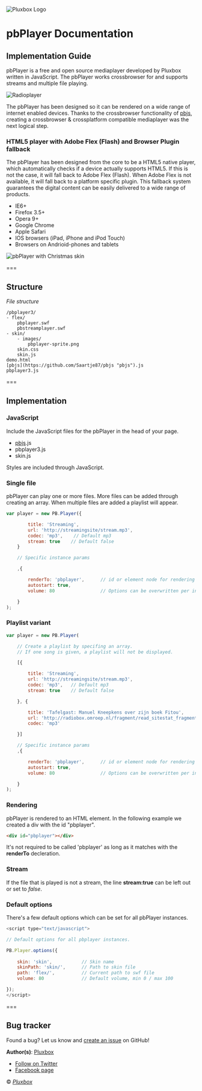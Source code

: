 ![Pluxbox Logo](http://pluxbox.nl/pluxbox/images/logo-pluxbox-black.png "Pluxbox Logo")
# pbPlayer Documentation
## Implementation Guide

pbPlayer is a free and open source mediaplayer developed by Pluxbox written in JavaScript. The pbPlayer works crossbrowser for and supports streams and multiple file playing.

![Radioplayer](http://pluxbox.nl/pluxbox/images/pbplayer/radioplayer.png "Radioplayer")

The pbPlayer has been designed so it can be rendered on a wide range of internet enabled devices. Thanks to the crossbrowser functionality of [pbjs](https://github.com/Saartje87/pbjs "pbjs"), creating a crossbrowser & crossplatform compatible mediaplayer was the next logical step.

### HTML5 player with Adobe Flex (Flash) and Browser Plugin fallback

The pbPlayer has been designed from the core to be a HTML5 native player, which automatically checks if a device actually supports HTML5. If this is not the case, it will fall back to Adobe Flex (Flash). When Adobe Flex is not available, it will fall back to a platform specific plugin. This fallback system guarantees the digital content can be easily delivered to a wide range of products.

- IE6+
- Firefox 3.5+
- Opera 9+
- Google Chrome
- Apple Safari
- IOS browsers (iPad, iPhone and iPod Touch)
- Browsers on Andrioid-phones and tablets

![pbPlayer with Christmas skin](http://pluxbox.nl/pluxbox/images/pbplayer/radio4-kerst.png "pbPlayer Christmas skin")

===

## Structure
*File structure*

```
/pbplayer3/
- flex/
    pbplayer.swf
    pbstreamplayer.swf
- skin/
    - images/
        pbplayer-sprite.png
    skin.css
    skin.js
demo.html
[pbjs](https://github.com/Saartje87/pbjs "pbjs").js
pbplayer3.js
```
===
## Implementation

### JavaScript

Include the JavaScript files for the pbPlayer in the head  of your page.

- [pbjs](https://github.com/Saartje87/pbjs "pbjs").js
- pbplayer3.js
- skin.js

Styles are included through JavaScript.

### Single file

pbPlayer can play one or more files. More files can be added through creating an array. When multiple files are added a playlist will appear.

```javascript
var player = new PB.Player({

        title: 'Streaming',
        url: 'http://streamingsite/stream.mp3',
        codec: 'mp3',    // Default mp3
        stream: true    // Default false
    }

    // Specific instance params

    ,{

        renderTo: 'pbplayer',      // id or element node for rendering  e.g. document.getElementById('pbplayer')
        autostart: true,
        volume: 80                 // Options can be overwritten per instance.

    }
);
```

### Playlist variant

```javascript
var player = new PB.Player(

    // Create a playlist by specifing an array.
    // If one song is given, a playlist will not be displayed. 

    [{

        title: 'Streaming',
        url: 'http://streamingsite/stream.mp3',
        codec: 'mp3',   // Default mp3
        stream: true    // Default false

    }, {

        title: 'Tafelgast: Manuel Kneepkens over zijn boek Fitou',
        url: 'http://radiobox.omroep.nl/fragment/read_sitestat_fragment/33513/33513.mp3',
        codec: 'mp3'

    }]

    // Specific instance params
    ,{

        renderTo: 'pbplayer',      // id or element node for rendering  e.g. document.getElementById('pbplayer')
        autostart: true,
        volume: 80                 // Options can be overwritten per instance.

    }
);
```

### Rendering
pbPlayer is rendered to an HTML element. In the following example we created a div with the id "pbplayer".

```html
<div id="pbplayer"></div>
```
It's not required to be called 'pbplayer' as long as it matches with the **renderTo** decleration.

### Stream
If the file that is played is not a stream, the line **stream:true** can be left out or set to *false*.

### Default options
There's a few default options which can be set for all pbPlayer instances.

```javascript
<script type="text/javascript"> 

// Default options for all pbplayer instances.

PB.Player.options({ 
	 
    skin: 'skin',           // Skin name
    skinPath: 'skin/',      // Path to skin file
    path: 'flex/',          // Current path to swf file 
    volume: 80              // Default volume, min 0 / max 100

});
</script>
```

===
## Bug tracker
Found a bug? Let us know and [create an issue](https://github.com/Pluxbox/pbPlayer/issues "create issue now") on GitHub!

**Author(s)**: [Pluxbox](https://github.com/Pluxbox "Follow Pluxbox on Github")

- [Follow on Twitter](https://twitter.com/pluxbox/ "Follow Pluxbox on Twitter")
- [Facebook page](https://www.facebook.com/pages/Pluxbox/168484729879371 "Pluxbox Facebook page")

&copy; *[Pluxbox](http://pluxbox.com/ "Pluxbox website")*

